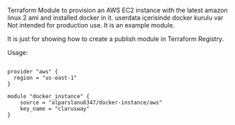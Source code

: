 Terraform Module to provision an AWS EC2 instance with the latest amazon linux 2 ami and installed docker in it.
userdata içerisinde docker kurulu var
Not intended for production use. It is an example module.

It is just for showing how to create a publish module in Terraform Registry.

Usage:

```hcl

provider "aws" {
  region = "us-east-1"
}

module "docker_instance" {
    source = "alparslanu6347/docker-instance/aws"
    key_name = "clarusway"
}
```